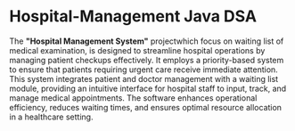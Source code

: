 # Hospital-Management Java DSA

The __"Hospital Management System"__ projectwhich focus on waiting list of medical examination, is designed to streamline hospital operations by managing patient checkups effectively. It employs a priority-based system to ensure that patients requiring urgent care receive immediate attention. This system integrates patient and doctor management with a waiting list module, providing an intuitive interface for hospital staff to input, track, and manage medical appointments. The software enhances operational efficiency, reduces waiting times, and ensures optimal resource allocation in a healthcare setting.
